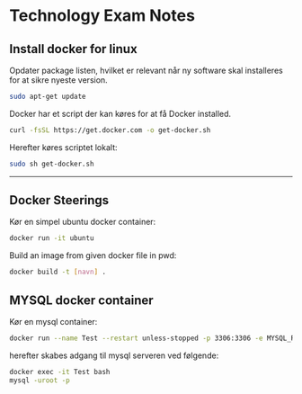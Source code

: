 # Technology Exam Notes

## Install docker for linux

Opdater package listen, hvilket er relevant når ny
software skal installeres for at sikre nyeste version.
```bash
sudo apt-get update
```

Docker har et script der kan køres 
for at få Docker installed.

```bash
curl -fsSL https://get.docker.com -o get-docker.sh
```

Herefter køres scriptet lokalt:
```bash
sudo sh get-docker.sh
```

---

## Docker Steerings

Kør en simpel ubuntu docker container:
```bash
docker run -it ubuntu
```

Build an image from given docker file in pwd:
```bash 
docker build -t [navn] .
```

## MYSQL docker container

Kør en mysql container:
```bash
docker run --name Test --restart unless-stopped -p 3306:3306 -e MYSQL_ROOT_PASSWORD=test -d mysql
```

herefter skabes adgang til mysql serveren ved følgende:
```bash
docker exec -it Test bash
mysql -uroot -p
```